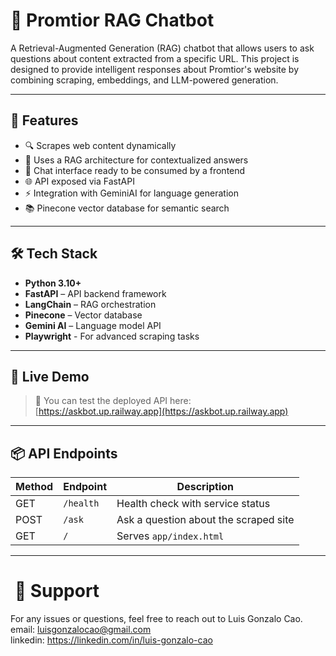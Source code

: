 # 🧠 Promtior RAG Chatbot

A Retrieval-Augmented Generation (RAG) chatbot that allows users to ask questions about content extracted from a specific URL. This project is designed to provide intelligent responses about Promtior's website by combining scraping, embeddings, and LLM-powered generation.

---

## 🚀 Features

- 🔍 Scrapes web content dynamically
- 🧠 Uses a RAG architecture for contextualized answers
- 💬 Chat interface ready to be consumed by a frontend
- 🌐 API exposed via FastAPI
- ⚡ Integration with GeminiAI for language generation
- 📚 Pinecone vector database for semantic search

---

## 🛠️ Tech Stack

- **Python 3.10+**
- **FastAPI** – API backend framework
- **LangChain** – RAG orchestration
- **Pinecone** – Vector database
- **Gemini AI** – Language model API
- **Playwright** - For advanced scraping tasks

---

## 📡 Live Demo

> 🧪 You can test the deployed API here:  
> [https://askbot.up.railway.app](https://askbot.up.railway.app)

---

## 📦 API Endpoints

| Method | Endpoint       | Description                             |
|--------|----------------|-----------------------------------------|
| GET    | `/health`      | Health check with service status        |
| POST   | `/ask`         | Ask a question about the scraped site   |
| GET    | `/`            | Serves `app/index.html` |

---


#  📧 Support
For any issues or questions, feel free to reach out to Luis Gonzalo Cao.        
email: luisgonzalocao@gmail.com           
linkedin: https://linkedin.com/in/luis-gonzalo-cao
